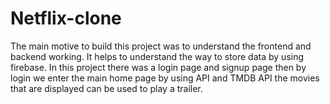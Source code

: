 # Netflix-clone
The main motive to build this project was to understand the frontend and backend working. It helps to understand the way to store data by using firebase. In this project there was a login page and signup page then by login we enter the main home page by using API and TMDB API the movies that are displayed can be used to play a trailer.
